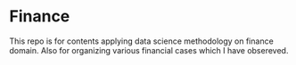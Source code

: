 # Finance

This repo is for contents applying data science methodology on finance domain. Also for organizing various financial cases which I have obsereved. 
